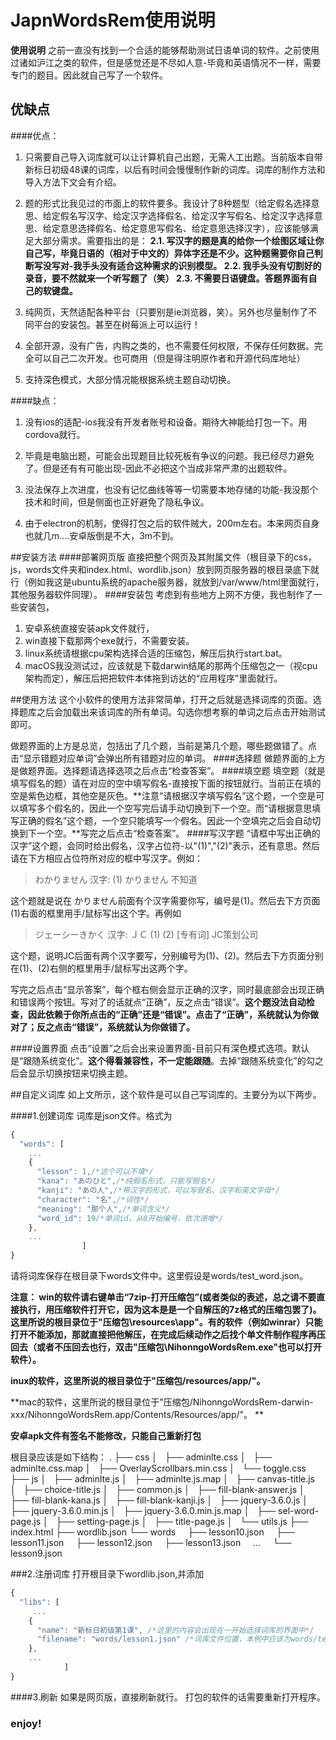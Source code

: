 # JapnWordsRem使用说明

**使用说明**
之前一直没有找到一个合适的能够帮助测试日语单词的软件。之前使用过诸如沪江之类的软件，但是感觉还是不尽如人意-毕竟和英语情况不一样，需要专门的题目。因此就自己写了一个软件。


## 优缺点

####优点：
1. 只需要自己导入词库就可以让计算机自己出题，无需人工出题。当前版本自带新标日初级48课的词库，以后有时间会慢慢制作新的词库。词库的制作方法和导入方法下文会有介绍。

2. 题的形式比我见过的市面上的软件要多。我设计了8种题型（给定假名选择意思、给定假名写汉字、给定汉字选择假名、给定汉字写假名、给定汉字选择意思、给定意思选择假名、给定意思写假名、给定意思选择汉字），应该能够满足大部分需求。需要指出的是：
**2.1. 写汉字的题是真的给你一个绘图区域让你自己写，毕竟日语的（相对于中文的）异体字还是不少。这种题需要你自己判断写没写对-我手头没有适合这种需求的识别模型。
2.2. 我手头没有切割好的录音，要不然就来一个听写题了（笑）
2.3. 不需要日语键盘。答题界面有自己的软键盘。**

3. 纯网页，天然适配各种平台（只要别是ie浏览器，笑）。另外也尽量制作了不同平台的安装包。甚至在树莓派上可以运行！

4. 全部开源，没有广告，内购之类的，也不需要任何权限，不保存任何数据。完全可以自己二次开发。也可商用（但是得注明原作者和开源代码库地址）

5. 支持深色模式，大部分情况能根据系统主题自动切换。

####缺点：
1. 没有ios的适配-ios我没有开发者账号和设备。期待大神能给打包一下。用cordova就行。

2. 毕竟是电脑出题，可能会出现题目比较死板有争议的问题。我已经尽力避免了。但是还有有可能出现-因此不必把这个当成非常严肃的出题软件。

3. 没法保存上次进度，也没有记忆曲线等等一切需要本地存储的功能-我没那个技术和时间，但是侧面也正好避免了隐私争议。

4. 由于electron的机制，使得打包之后的软件贼大，200m左右。本来网页自身也就几m....安卓版倒是不大，3m不到。

##安装方法
####部署网页版
直接把整个网页及其附属文件（根目录下的css，js，words文件夹和index.html、wordlib.json）放到网页服务器的根目录底下就行（例如我这是ubuntu系统的apache服务器，就放到/var/www/html里面就行，其他服务器软件同理）。
####安装包
考虑到有些地方上网不方便，我也制作了一些安装包，
1. 安卓系统直接安装apk文件就行，
2. win直接下载那两个exe就行，不需要安装。
3. linux系统请根据cpu架构选择合适的压缩包，解压后执行start.bat。
4. macOS我没测试过，应该就是下载darwin结尾的那两个压缩包之一（视cpu架构而定），解压后把把软件本体拖到访达的“应用程序”里面就行。

##使用方法
这个小软件的使用方法非常简单，打开之后就是选择词库的页面。选择题库之后会加载出来该词库的所有单词。勾选你想考察的单词之后点击开始测试即可。

做题界面的上方是总览，包括出了几个题，当前是第几个题，哪些题做错了。点击“显示错题对应单词”会弹出所有错题对应的单词。
####选择题
做题界面的上方是做题界面。选择题请选择选项之后点击“检查答案”。
####填空题
填空题（就是填写假名的题）请在对应的空中填写假名-直接按下面的按钮就行。当前正在填的空是紫色边框，其他空是灰色。**注意“请根据汉字填写假名”这个题，一个空是可以填写多个假名的，因此一个空写完后请手动切换到下一个空。而“请根据意思填写正确的假名”这个题，一个空只能填写一个假名。因此一个空填完之后会自动切换到下一个空。**写完之后点击“检查答案”。
####写汉字题
“请框中写出正确的汉字”这个题，会同时给出假名，汉字占位符-以"(1)","(2)"表示，还有意思。然后请在下方相应占位符所对应的框中写汉字。例如：

> わかりません
>汉字:   (1) かりません
>不知道

这个题就是说在 かりません前面有个汉字需要你写，编号是(1)。然后去下方页面(1)右面的框里用手/鼠标写出这个字。再例如
>ジェーシーきかく
>汉字:  ＪＣ (1)  (2) 
>[专有词] JC策划公司

这个题，说明JC后面有两个汉字要写，分别编号为(1)、(2)。然后去下方页面分别在(1)、(2)右侧的框里用手/鼠标写出这两个字。

写完之后点击“显示答案”，每个框右侧会显示正确的汉字，同时最底部会出现正确和错误两个按钮。写对了的话就点“正确”，反之点击“错误”。**这个题没法自动检查，因此依赖于你所点击的“正确”还是“错误”。点击了“正确”，系统就认为你做对了；反之点击“错误”，系统就认为你做错了。**

####设置界面
点击“设置”之后会出来设置界面-目前只有深色模式选项。默认是“跟随系统变化”。**这个得看兼容性，不一定能跟随**。去掉“跟随系统变化”的勾之后会显示切换按钮来切换主题。

##自定义词库
如上文所示，这个软件是可以自己写词库的。主要分为以下两步。

####1.创建词库
词库是json文件。格式为
```javascript
{
  "words": [
    ...
    {
      "lesson": 1,/*这个可以不填*/
      "kana": "あのひと",/*纯假名形式，只能写假名*/
      "kanji": "あの人",/*带汉字的形式，可以写假名、汉字和英文字母*/
      "character": "名",/*词性*/
      "meaning": "那个人",/*单词含义*/
      "word_id": 19/*单词id，从0开始编号，依次递增*/
    },
	...
				]
}
```
 请将词库保存在根目录下words文件中。这里假设是words/test_word.json。

**注意：
win的软件请右键单击“7zip-打开压缩包”(或者类似的表述，总之请不要直接执行，用压缩软件打开它，因为这本是是一个自解压的7z格式的压缩包罢了)。这里所说的根目录位于"压缩包\resources\app\"。有的软件（例如winrar）只能打开不能添加，那就直接把他解压，在完成后续动作之后找个单文件制作程序再压回去（或者不压回去也行，双击"压缩包\NihonngoWordsRem.exe"也可以打开软件）。**

**inux的软件，这里所说的根目录位于"压缩包/resources/app/"。**

**mac的软件，这里所说的根目录位于"压缩包/NihonngoWordsRem-darwin-xxx/NihonngoWordsRem.app/Contents/Resources/app/"。
**

**安卓apk文件有签名不能修改，只能自己重新打包**

根目录应该是如下结构：
.
├── css
│   ├── adminlte.css
│   ├── adminlte.css.map
│   ├── OverlayScrollbars.min.css
│   └── toggle.css
├── js
│   ├── adminlte.js
│   ├── adminlte.js.map
│   ├── canvas-title.js
│   ├── choice-title.js
│   ├── common.js
│   ├── fill-blank-answer.js
│   ├── fill-blank-kana.js
│   ├── fill-blank-kanji.js
│   ├── jquery-3.6.0.js
│   ├── jquery-3.6.0.min.js
│   ├── jquery-3.6.0.min.js.map
│   ├── sel-word-page.js
│   ├── setting-page.js
│   ├── title-page.js
│   └── utils.js
├── index.html
├── wordlib.json
└── words
&nbsp; &nbsp; ├── lesson10.json
&nbsp; &nbsp; ├── lesson11.json
&nbsp; &nbsp; ├── lesson12.json
&nbsp; &nbsp; ├── lesson13.json
&nbsp; &nbsp; ...
&nbsp; &nbsp; └── lesson9.json


###2.注册词库
打开根目录下wordlib.json,并添加
```javascript
{
  "libs": [
     ...
    {
      "name": "新标日初级第1课", /*这里的内容会出现在一开始选择词库的界面中*/
      "filename": "words/lesson1.json" /*词库文件位置，本例中应该为words/test_word.json*/
    },
	...
			]
}
```
 ####3.刷新
如果是网页版，直接刷新就行。
打包的软件的话需要重新打开程序。


### enjoy!